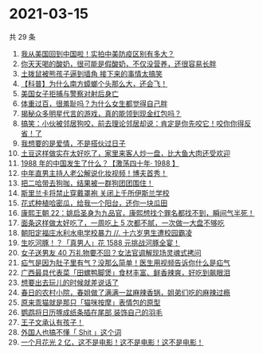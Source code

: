 # 2021-03-15

共 29 条

<!-- BEGIN ZHIHUVIDEO -->
<!-- 最后更新时间 Mon Mar 15 2021 14:17:29 GMT+0800 (China Standard Time) -->
1. [我从美国回到中国啦！实拍中美防疫区别有多大？](https://www.zhihu.com/zvideo/1354750223730814976)
1. [你天天喝的酸奶，很可能是假酸奶，不仅没营养，还很容易长胖](https://www.zhihu.com/zvideo/1354724982514118656)
1. [土拨鼠被熊孩子逼到墙角 接下来的事情太搞笑](https://www.zhihu.com/zvideo/1354495919535001600)
1. [【科普】为什么南方蟑螂个头那么大，还会飞！](https://www.zhihu.com/zvideo/1354717555660152832)
1. [美国女子拒捕与警察对射后身亡](https://www.zhihu.com/zvideo/1354366020170223616)
1. [体重过百，很羞耻吗？为什么女生都觉得自己胖](https://www.zhihu.com/zvideo/1354557026081603584)
1. [揭秘众多明星代言的游戏，真的能领到现金红包吗？](https://www.zhihu.com/zvideo/1354727093075357696)
1. [搞笑：小伙被邻居狗咬，前去理论邻居却说：肯定是你先咬它！咬你你得反省！了](https://www.zhihu.com/zvideo/1354507527103692800)
1. [我想要的是爱情，不是搭伙过日子](https://www.zhihu.com/zvideo/1354501641148706816)
1. [土豆这样做实在太好吃了，家里来客人炒一盘，比大鱼大肉还受欢迎](https://www.zhihu.com/zvideo/1354722675718316032)
1. [1988 年的中国发生了什么？【激荡四十年· 1988 】](https://www.zhihu.com/zvideo/1354290293567569920)
1. [中年直男主持人老公解说化妆视频！博夫首秀！](https://www.zhihu.com/zvideo/1354760831331188737)
1. [把二哈带去狗咖，结果被一群狗团团围住！](https://www.zhihu.com/zvideo/1353071787828170752)
1. [斯里兰卡将禁止穿戴罩袍  关闭上千所伊斯兰学校](https://www.zhihu.com/zvideo/1354422645648187392)
1. [花式种植哈密瓜，给我一个阳台，还你一块瓜田](https://www.zhihu.com/zvideo/1352656237511868416)
1. [康熙王朝 22：姚启圣身为九品官，康熙想找个罪名都找不到，瞬间气半死！](https://www.zhihu.com/zvideo/1354167632166379520)
1. [面条这样做太好吃了，一周吃上 5 次都不腻，一次做一大盘不够吃](https://www.zhihu.com/zvideo/1354396335940997120)
1. [朝阳定福庄水利水电学校暴力 //. 十六岁男生遭校园霸凌](https://www.zhihu.com/zvideo/1354569167496986624)
1. [生吃河豚！？「真男人」花 1588 元挑战河豚全宴！](https://www.zhihu.com/zvideo/1354384020780716032)
1. [女子送男友 40 万礼物要不回？女法官调解现场灵魂式拷问](https://www.zhihu.com/zvideo/1354394164193398784)
1. [疝气是因为肚子里有气？没那么简单！医生用视频告诉你什么是疝气](https://www.zhihu.com/zvideo/1353998889448669184)
1. [广西最具代表菜「田螺鸭脚煲」食材丰富、鲜香辣爽，好吃到飙眼泪](https://www.zhihu.com/zvideo/1354079748822380545)
1. [想要出去玩儿的时候就差说话了](https://www.zhihu.com/zvideo/1354146672893657088)
1. [春日的农村小院，春姐做了满满一盆麻辣香锅，姐弟们吃的麻辣过瘾](https://www.zhihu.com/zvideo/1354434840649940992)
1. [原来乖猫就是那只「猫咪按摩」表情包的原型](https://www.zhihu.com/zvideo/1354099281930866688)
1. [鹦鹉将日历啄成纸条插在尾部 装饰自己的羽毛](https://www.zhihu.com/zvideo/1353720603778646016)
1. [王子文承认有孩子！](https://www.zhihu.com/zvideo/1354344874544664576)
1. [外国人也搞不懂「 Shit 」这个词](https://www.zhihu.com/zvideo/1354154744672354305)
1. [一个月花光 2 亿，这不是电影！这不是电影！这不是电影！](https://www.zhihu.com/zvideo/1354258126665818113)
<!-- END ZHIHUVIDEO -->
